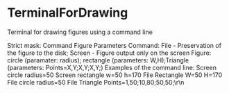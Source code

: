 # TerminalForDrawing
Terminal for drawing figures using a command line

  Strict mask: Command Figure Parameters 
            Command: File - Preservation of the figure to the disk; Screen - Figure output only on the screen 
            Figure: circle (paramater: radius); rectangle (parameters: W,H);Triangle (parameters: Points=X,Y;X,Y;X,Y;)
            Examples of the command line:
                Screen circle radius=50
                Screen rectangle w=50 h=170
                File Rectangle W=50 H=170
                File circle radius=50
                File Triangle Points=1,50;10,80;50,50;\r\n
